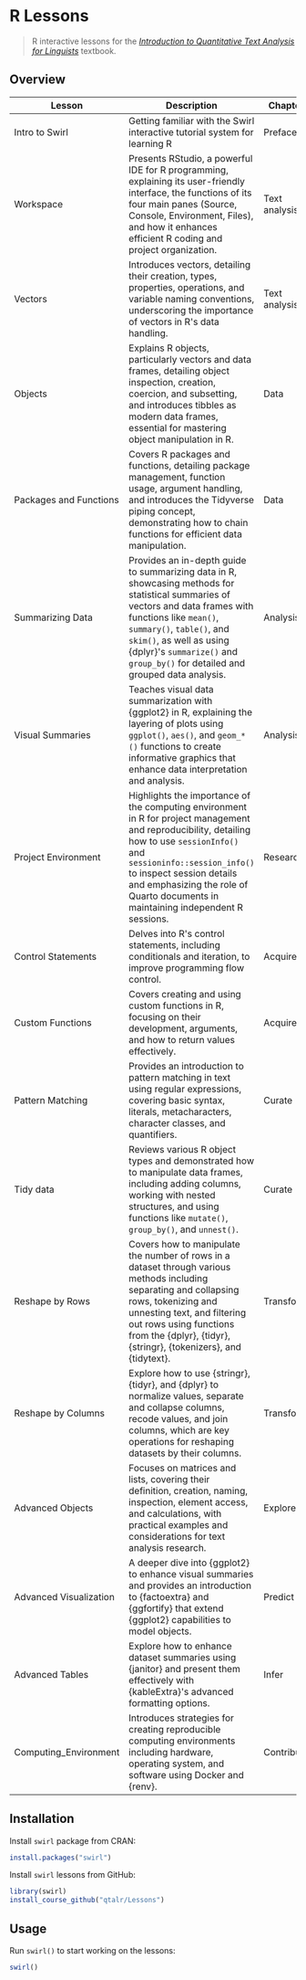 # R Lessons

> R interactive lessons for the *[Introduction to Quantitative Text Analysis for Linguists](https://qtalr.github.io/book/)* textbook.

## Overview

| Lesson                 | Description                                                                                                                                                                                                                                                                               | Chapter                  |
| ---------------------- | ----------------------------------------------------------------------------------------------------------------------------------------------------------------------------------------------------------------------------------------------------------------------------------------- | ------------------------ |
| Intro to Swirl         | Getting familiar with the Swirl interactive tutorial system for learning R                                                                                                                                                                                                                | Preface                  |
| Workspace              | Presents RStudio, a powerful IDE for R programming, explaining its user-friendly interface, the functions of its four main panes (Source, Console, Environment, Files), and how it enhances efficient R coding and project organization.                                                  | Text analysis |
| Vectors                | Introduces vectors, detailing their creation, types, properties, operations, and variable naming conventions, underscoring the importance of vectors in R's data handling.                                                                                                                | Text analysis |
| Objects                | Explains R objects, particularly vectors and data frames, detailing object inspection, creation, coercion, and subsetting, and introduces tibbles as modern data frames, essential for mastering object manipulation in R.                                                                | Data      |
| Packages and Functions | Covers R packages and functions, detailing package management, function usage, argument handling, and introduces the Tidyverse piping concept, demonstrating how to chain functions for efficient data manipulation.                                                                      | Data      |
| Summarizing Data       | Provides an in-depth guide to summarizing data in R, showcasing methods for statistical summaries of vectors and data frames with functions like `mean()`, `summary()`, `table()`, and `skim()`, as well as using {dplyr}'s `summarize()` and `group_by()` for detailed and grouped data analysis.      | Analysis     |
| Visual Summaries       | Teaches visual data summarization with {ggplot2} in R, explaining the layering of plots using `ggplot()`, `aes()`, and `geom_*()` functions to create informative graphics that enhance data interpretation and analysis.                                                                         | Analysis     |
| Project Environment    | Highlights the importance of the computing environment in R for project management and reproducibility, detailing how to use `sessionInfo()` and `sessioninfo::session_info()` to inspect session details and emphasizing the role of Quarto documents in maintaining independent R sessions. | Research         |
| Control Statements     | Delves into R's control statements, including conditionals and iteration, to improve programming flow control.                                                                                                                                                                            | Acquire             |
| Custom Functions       | Covers creating and using custom functions in R, focusing on their development, arguments, and how to return values effectively.                                                                                                                                                          | Acquire             |
| Pattern Matching       | Provides an introduction to pattern matching in text using regular expressions, covering basic syntax, literals, metacharacters, character classes, and quantifiers.                                                                                                                      | Curate          |
| Tidy data              | Reviews various R object types and demonstrated how to manipulate data frames, including adding columns, working with nested structures, and using functions like `mutate()`, `group_by()`, and `unnest()`.                                                                                     | Curate          |
| Reshape by Rows        | Covers how to manipulate the number of rows in a dataset through various methods including separating and collapsing rows, tokenizing and unnesting text, and filtering out rows using functions from the {dplyr}, {tidyr}, {stringr}, {tokenizers}, and {tidytext}.                        | Transform       |
| Reshape by Columns     | Explore how to use {stringr}, {tidyr}, and {dplyr} to normalize values, separate and collapse columns, recode values, and join columns, which are key operations for reshaping datasets by their columns.                                                                              | Transform       |
| Advanced Objects       | Focuses on matrices and lists, covering their definition, creation, naming, inspection, element access, and calculations, with practical examples and considerations for text analysis research.                                                                                          | Explore              |
| Advanced Visualization | A deeper dive into {ggplot2} to enhance visual summaries and provides an introduction to {factoextra} and {ggfortify} that extend {ggplot2} capabilities to model objects.                                                                                               | Predict               |
| Advanced Tables        | Explore how to enhance dataset summaries using {janitor} and present them effectively with {kableExtra}'s advanced formatting options.                                                                                                                                | Infer                |
| Computing_Environment  | Introduces strategies for creating reproducible computing environments including hardware, operating system, and software using Docker and {renv}.                                                                                                                              | Contribute             |

## Installation

Install `swirl` package from CRAN:

```r
install.packages("swirl")
```

Install `swirl` lessons from GitHub:

```r
library(swirl)
install_course_github("qtalr/Lessons")
```

## Usage

Run `swirl()` to start working on the lessons:

```r
swirl()
```
